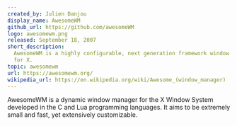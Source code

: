 ```yaml
---
created_by: Julien Danjou
display_name: AwesomeWM
github_url: https://github.com/awesomeWM
logo: awesomewm.png
released: September 18, 2007
short_description:
  AwesomeWM is a highly configurable, next generation framework window manager
  for X.
topic: awesomewm
url: https://awesomewm.org/
wikipedia_url: https://en.wikipedia.org/wiki/Awesome_(window_manager)
---
```


AwesomeWM is a dynamic window manager for the X Window System developed in the C
and Lua programming languages. It aims to be extremely small and fast, yet
extensively customizable.
